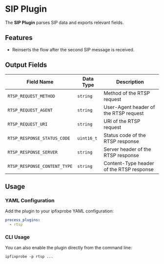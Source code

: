 # SIP Plugin

The **SIP Plugin** parses SIP data and exports relevant fields.

## Features

- Reinserts the flow after the second SIP message is received.

## Output Fields

| Field Name                   | Data Type  | Description                              |
| ---------------------------- | ---------- | ---------------------------------------- |
| `RTSP_REQUEST_METHOD`        | `string`   | Method of the RTSP request               |
| `RTSP_REQUEST_AGENT`         | `string`   | User-Agent header of the RTSP request    |
| `RTSP_REQUEST_URI`           | `string`   | URI of the RTSP request                  |
| `RTSP_RESPONSE_STATUS_CODE`  | `uint16_t` | Status code of the RTSP response         |
| `RTSP_RESPONSE_SERVER`       | `string`   | Server header of the RTSP response       |
| `RTSP_RESPONSE_CONTENT_TYPE` | `string`   | Content-Type header of the RTSP response |

## Usage

### YAML Configuration

Add the plugin to your ipfixprobe YAML configuration:

```yaml
process_plugins:
  - rtsp
```

### CLI Usage

You can also enable the plugin directly from the command line:

`ipfixprobe -p rtsp ...`
